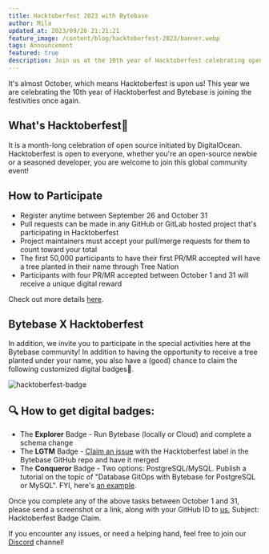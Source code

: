 ```yaml
---
title: Hacktoberfest 2023 with Bytebase
author: Mila
updated_at: 2023/09/26 21:21:21
feature_image: /content/blog/hacktoberfest-2023/banner.webp
tags: Announcement
featured: true
description: Join us at the 10th year of Hacktoberfest celebrating open-source!
---
```


It's almost October, which means Hacktoberfest is upon us! This year we are celebrating the 10th year of Hacktoberfest and Bytebase is joining the festivities once again.

## What's Hacktoberfest🍺

It is a month-long celebration of open source initiated by DigitalOcean. Hacktoberfest is open to everyone, whether you're an open-source newbie or a seasoned developer, you are welcome to join this global community event!

## How to Participate

- Register anytime between September 26 and October 31
- Pull requests can be made in any GitHub or GitLab hosted project that's participating in Hacktoberfest
- Project maintainers must accept your pull/merge requests for them to count toward your total
- The first 50,000 participants to have their first PR/MR accepted will have a tree planted in their name through Tree Nation
- Participants with four PR/MR accepted between October 1 and 31 will receive a unique digital reward

Check out more details [here](https://hacktoberfest.com/participation/#contributors).

## Bytebase X Hacktoberfest

In addition, we invite you to participate in the special activities here at the Bytebase community! In addition to having the opportunity to receive a tree planted under your name, you also have a (good) chance to claim the following customized digital badges🎁.

![hacktoberfest-badge](/content/blog/hacktoberfest-2023/badge.webp)

## 🔍 How to get digital badges:

- The **Explorer** Badge - Run Bytebase (locally or Cloud) and complete a schema change
- The **LGTM** Badge - [Claim an issue](https://github.com/bytebase/bytebase/issues?q=is%3Aissue+is%3Aopen+label%3Ahacktoberfest) with the Hacktoberfest label in the Bytebase GitHub repo and have it merged
- The **Conqueror** Badge - Two options: PostgreSQL/MySQL. Publish a tutorial on the topic of "Database GitOps with Bytebase for PostgreSQL or MySQL". FYI, here's [an example](https://docs.bytebase.com/tutorials/gitops-github-workflow/).

Once you complete any of the above tasks between October 1 and 31, please send a screenshot or a link, along with your GitHub ID to [us](mailto:support@bytebase.com), Subject: Hacktoberfest Badge Claim.

If you encounter any issues, or need a helping hand, feel free to join our [Discord](https://discord.com/invite/huyw7gRsyA) channel!
